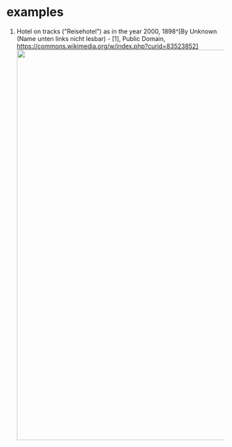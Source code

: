 # examples
1. Hotel on tracks ("Reisehotel") as in the year 2000, 1898^[By Unknown (Name unten links nicht lesbar) - [1], Public Domain, https://commons.wikimedia.org/w/index.php?curid=83523852]
   <img src="https://upload.wikimedia.org/wikipedia/commons/9/92/Stollwerck_1898_Im_Jahre_2000._Ein_Reisehotel.jpg" width="900" />